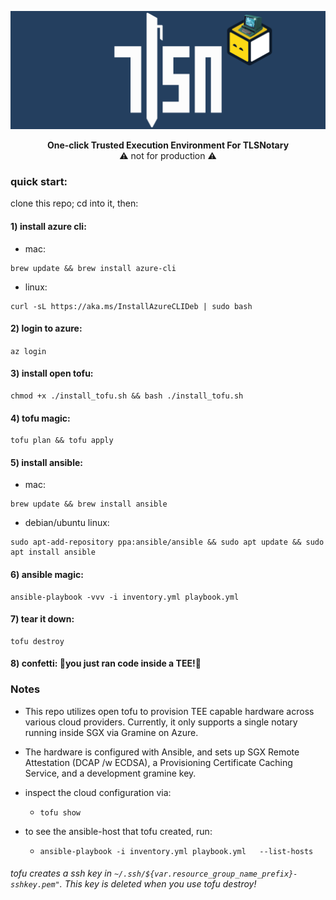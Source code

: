<p align="center">
    <img src="./tlsn-banner.png" width=1280 />
</p>

<p align="center">
<b>One-click Trusted Execution Environment For TLSNotary</b>
    <br>
    ⚠️ not for production ⚠️ 
</p>  

### quick start:

clone this repo; cd into it, then: 
#### 1) install azure cli:
- mac:
```
brew update && brew install azure-cli
```
- linux:
```
curl -sL https://aka.ms/InstallAzureCLIDeb | sudo bash
```

#### 2) login to azure:
 ```az login```
#### 3) install open tofu:

```
chmod +x ./install_tofu.sh && bash ./install_tofu.sh
```
#### 4) tofu magic:
```
tofu plan && tofu apply
```
#### 5) install ansible:
- mac:
```
brew update && brew install ansible
```
- debian/ubuntu linux:
```
sudo apt-add-repository ppa:ansible/ansible && sudo apt update && sudo apt install ansible
```
#### 6) ansible magic:

```
ansible-playbook -vvv -i inventory.yml playbook.yml
```

#### 7) tear it down:

```
tofu destroy
```

#### 8) confetti: 🎉you just ran code inside a TEE!🎉

<h3>Notes</h3>

-  This repo utilizes open tofu to provision TEE capable hardware across various cloud providers. Currently, it only supports a single notary running inside SGX via Gramine on Azure. 

-  The hardware is configured with Ansible, and sets up SGX Remote Attestation (DCAP /w ECDSA), a Provisioning Certificate Caching Service, and a development gramine key.

-  inspect the cloud configuration via:
   - ```tofu show```
-  to see the ansible-host that tofu created, run:
   - ```ansible-playbook -i inventory.yml playbook.yml   --list-hosts```

###### tofu creates a ssh key in ```~/.ssh/${var.resource_group_name_prefix}-sshkey.pem"```. This key is deleted when you use tofu destroy!
